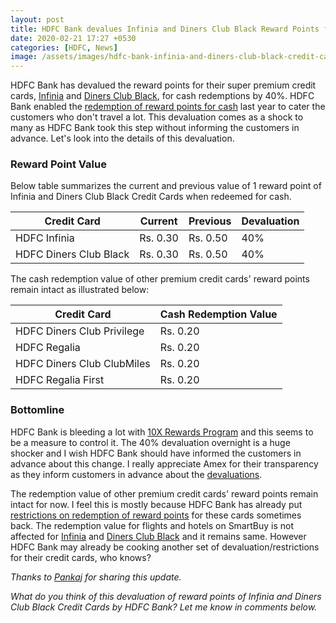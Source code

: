 ```yaml
---
layout: post
title: HDFC Bank devalues Infinia and Diners Club Black Reward Points for Cash Redemption
date: 2020-02-21 17:27 +0530
categories: [HDFC, News]
image: /assets/images/hdfc-bank-infinia-and-diners-club-black-credit-cards.jpg
---
```


HDFC Bank has devalued the reward points for their super premium credit cards, [Infinia](/hdfc-bank-infinia-credit-card-review/) and [Diners Club Black](/hdfc-diners-club-black-credit-card-review/), for cash redemptions by 40%. HDFC Bank enabled the [redemption of reward points for cash](/redeem-hdfc-credit-card-reward-points-for-cash/) last year to cater the customers who don't travel a lot. This devaluation comes as a shock to many as HDFC Bank took this step without informing the customers in advance. Let's look into the details of this devaluation.

### Reward Point Value

Below table summarizes the current and previous value of 1 reward point of Infinia and Diners Club Black Credit Cards when redeemed for cash.

<table class="table" style="display: block;overflow-x: auto;">
<thead class="thead-dark">
<tr>
    <th scope="col"> Credit Card</th>
	<th scope="col"> Current</th>
    <th scope="col"> Previous</th>
    <th scope="col"> Devaluation</th>
</tr>
</thead>
<tbody>
<tr>
    <td> HDFC Infinia </td>
	<td> Rs. 0.30 </td>
    <td> Rs. 0.50 </td>
    <td> 40% </td>
</tr>
<tr>
    <td> HDFC Diners Club Black </td>
	<td> Rs. 0.30 </td>
    <td> Rs. 0.50 </td>
    <td> 40% </td>
</tr>
</tbody>
</table>

The cash redemption value of other premium credit cards' reward points remain intact as illustrated below:

<table class="table" style="display: block;overflow-x: auto;">
<thead class="thead-dark">
<tr>
    <th scope="col"> Credit Card</th>
	<th scope="col"> Cash Redemption Value</th>
</tr>
</thead>
<tbody>
<tr>
    <td> HDFC Diners Club Privilege </td>
	<td> Rs. 0.20 </td>
</tr>
<tr>
    <td> HDFC Regalia </td>
	<td> Rs. 0.20 </td>
</tr>
<tr>
    <td> HDFC Diners Club ClubMiles</td>
	<td> Rs. 0.20 </td>
</tr>
<tr>
    <td> HDFC Regalia First</td>
	<td> Rs. 0.20 </td>
</tr>
</tbody>
</table>

### Bottomline

HDFC Bank is bleeding a lot with [10X Rewards Program](/hdfc-bank-10x-rewards-program-february-2020-update/) and this seems to be a measure to control it. The 40% devaluation overnight is a huge shocker and I wish HDFC Bank should have informed the customers in advance about this change. I really appreciate Amex for their transparency as they inform customers in advance about the [devaluations](/amex-gold-collection-introduction-of-taj-vouchers-devaluation-for-amazon-vouchers-statement-credit/).

The redemption value of other premium credit cards' reward points remain intact for now. I feel this is mostly because HDFC Bank has already put [restrictions on redemption of reward points](/new-restriction-on-hdfc-bank-regalia-and-diners-clubmiles-credit-card-rewards-redemption/) for these cards sometimes back. The redemption value for flights and hotels on SmartBuy is not affected for [Infinia](/hdfc-bank-infinia-credit-card-review/) and [Diners Club Black](/hdfc-diners-club-black-credit-card-review/) and it remains same. However HDFC Bank may already be cooking another set of devaluation/restrictions for their credit cards, who knows?

_Thanks to [Pankaj](https://cardinfo.in/hdfc-diners-club-black-credit-card-review/#commento-3846f971266af1764e3ad65c0d08c93b9f191ca361a2355ddcdb8429d0b08940) for sharing this update._

_What do you think of this devaluation of reward points of Infinia and Diners Club Black Credit Cards by HDFC Bank? Let me know in comments below._

